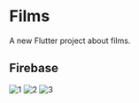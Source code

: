 # Films

A new Flutter project about films.

## Firebase 

![1](https://user-images.githubusercontent.com/35201245/170697162-3df0cfa8-088f-4566-b671-847de9301be9.png)
![2](https://user-images.githubusercontent.com/35201245/170697165-7652ff68-cfa3-46a6-9c16-d22c4a70c807.png)
![3](https://user-images.githubusercontent.com/35201245/170697166-c4dcf9cd-5c6d-4356-bbe1-400cfa962532.png)